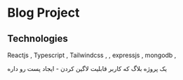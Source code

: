 # Blog Project 

## Technologies

Reactjs ,  Typescript , Tailwindcss , , expressjs , mongodb ,

یک پروژه بلاگ که کاربر قابلیت لاگین کردن - ایجاد پست رو داره